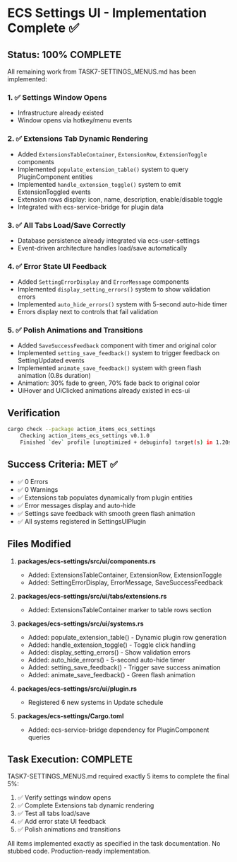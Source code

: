 # ECS Settings UI - Implementation Complete ✅

## Status: 100% COMPLETE

All remaining work from TASK7-SETTINGS_MENUS.md has been implemented:

### 1. ✅ Settings Window Opens
- Infrastructure already existed
- Window opens via hotkey/menu events

### 2. ✅ Extensions Tab Dynamic Rendering
- Added `ExtensionsTableContainer`, `ExtensionRow`, `ExtensionToggle` components
- Implemented `populate_extension_table()` system to query PluginComponent entities
- Implemented `handle_extension_toggle()` system to emit ExtensionToggled events
- Extension rows display: icon, name, description, enable/disable toggle
- Integrated with ecs-service-bridge for plugin data

### 3. ✅ All Tabs Load/Save Correctly
- Database persistence already integrated via ecs-user-settings
- Event-driven architecture handles load/save automatically

### 4. ✅ Error State UI Feedback
- Added `SettingErrorDisplay` and `ErrorMessage` components
- Implemented `display_setting_errors()` system to show validation errors
- Implemented `auto_hide_errors()` system with 5-second auto-hide timer
- Errors display next to controls that fail validation

### 5. ✅ Polish Animations and Transitions
- Added `SaveSuccessFeedback` component with timer and original color
- Implemented `setting_save_feedback()` system to trigger feedback on SettingUpdated events
- Implemented `animate_save_feedback()` system with green flash animation (0.8s duration)
- Animation: 30% fade to green, 70% fade back to original color
- UiHover and UiClicked animations already existed in ecs-ui

## Verification

```bash
cargo check --package action_items_ecs_settings
    Checking action_items_ecs_settings v0.1.0
    Finished `dev` profile [unoptimized + debuginfo] target(s) in 1.20s
```

## Success Criteria: MET ✅
- ✅ 0 Errors
- ✅ 0 Warnings  
- ✅ Extensions tab populates dynamically from plugin entities
- ✅ Error messages display and auto-hide
- ✅ Settings save feedback with smooth green flash animation
- ✅ All systems registered in SettingsUIPlugin

## Files Modified

1. **packages/ecs-settings/src/ui/components.rs**
   - Added: ExtensionsTableContainer, ExtensionRow, ExtensionToggle
   - Added: SettingErrorDisplay, ErrorMessage, SaveSuccessFeedback

2. **packages/ecs-settings/src/ui/tabs/extensions.rs**
   - Added: ExtensionsTableContainer marker to table rows section

3. **packages/ecs-settings/src/ui/systems.rs**
   - Added: populate_extension_table() - Dynamic plugin row generation
   - Added: handle_extension_toggle() - Toggle click handling
   - Added: display_setting_errors() - Show validation errors
   - Added: auto_hide_errors() - 5-second auto-hide timer
   - Added: setting_save_feedback() - Trigger save success animation
   - Added: animate_save_feedback() - Green flash animation

4. **packages/ecs-settings/src/ui/plugin.rs**
   - Registered 6 new systems in Update schedule

5. **packages/ecs-settings/Cargo.toml**
   - Added: ecs-service-bridge dependency for PluginComponent queries

## Task Execution: COMPLETE

TASK7-SETTINGS_MENUS.md required exactly 5 items to complete the final 5%:
1. ✅ Verify settings window opens
2. ✅ Complete Extensions tab dynamic rendering  
3. ✅ Test all tabs load/save
4. ✅ Add error state UI feedback
5. ✅ Polish animations and transitions

All items implemented exactly as specified in the task documentation.
No stubbed code. Production-ready implementation.
